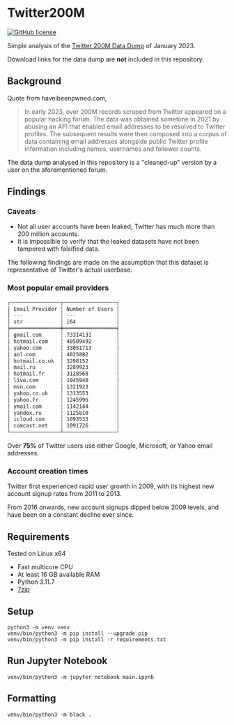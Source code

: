 # Twitter200M

[![GitHub license](https://img.shields.io/badge/LICENSE-BSD--3--CLAUSE-GREEN?style=for-the-badge)](LICENSE)

Simple analysis of the [Twitter 200M Data Dump](https://haveibeenpwned.com/PwnedWebsites#Twitter200M) of January 2023.

Download links for the data dump are **not** included in this repository.

## Background

Quote from haveibeenpwned.com,

> In early 2023, over 200M records scraped from Twitter appeared on a popular hacking forum. The data was obtained sometime in 2021 by abusing an API that enabled email addresses to be resolved to Twitter profiles. The subsequent results were then composed into a corpus of data containing email addresses alongside public Twitter profile information including names, usernames and follower counts.

The data dump analysed in this repository is a "cleaned-up" version by a user on the aforementioned forum.

## Findings

### Caveats

- Not all user accounts have been leaked; Twitter has much more than 200 million accounts.
- It is impossible to verify that the leaked datasets have not been tampered with falsified data.

The following findings are made on the assumption that this dataset is representative of Twitter's actual userbase.

### Most popular email providers

```bash
┌────────────────┬─────────────────┐
│ Email Provider ┆ Number of Users │
│ ---            ┆ ---             │
│ str            ┆ i64             │
╞════════════════╪═════════════════╡
│ gmail.com      ┆ 73314131        │
│ hotmail.com    ┆ 40509492        │
│ yahoo.com      ┆ 33051713        │
│ aol.com        ┆ 4025882         │
│ hotmail.co.uk  ┆ 3298152         │
│ mail.ru        ┆ 3289923         │
│ hotmail.fr     ┆ 3128568         │
│ live.com       ┆ 1945940         │
│ msn.com        ┆ 1321923         │
│ yahoo.co.uk    ┆ 1313553         │
│ yahoo.fr       ┆ 1245996         │
│ ymail.com      ┆ 1142144         │
│ yandex.ru      ┆ 1125810         │
│ icloud.com     ┆ 1093533         │
│ comcast.net    ┆ 1091726         │
└────────────────┴─────────────────┘
```

Over **75%** of Twitter users use either Google, Microsoft, or Yahoo email addresses.

### Account creation times

Twitter first experienced rapid user growth in 2009, with its highest new account signup rates from 2011 to 2013.

From 2016 onwards, new account signups dipped below 2009 levels, and have been on a constant decline ever since.

## Requirements

Tested on Linux x64

- Fast multicore CPU
- At least 16 GB available RAM
- Python 3.11.7
- [7zip](https://7-zip.org)

## Setup

```shell
python3 -m venv venv
venv/bin/python3 -m pip install --upgrade pip
venv/bin/python3 -m pip install -r requirements.txt
```

## Run Jupyter Notebook

```shell
venv/bin/python3 -m jupyter notebook main.ipynb
```

## Formatting

```shell
venv/bin/python3 -m black .
```
